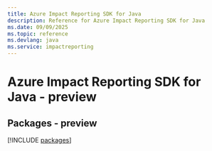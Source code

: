 ```yaml
---
title: Azure Impact Reporting SDK for Java
description: Reference for Azure Impact Reporting SDK for Java
ms.date: 09/09/2025
ms.topic: reference
ms.devlang: java
ms.service: impactreporting
---
```

# Azure Impact Reporting SDK for Java - preview
## Packages - preview
[!INCLUDE [packages](impact-reporting-index.md)]